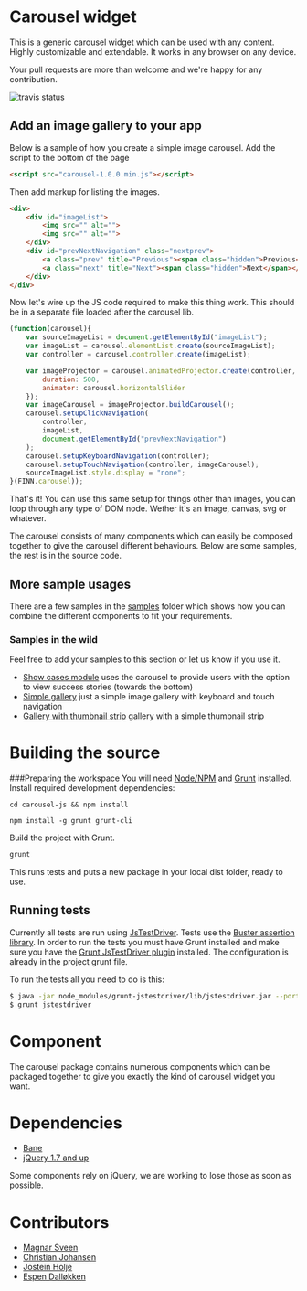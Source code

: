 # Carousel widget

This is a generic carousel widget which can be used with any content. Highly customizable and extendable.
It works in any browser on any device.

Your pull requests are more than welcome and we're happy for any contribution.

![travis status](https://api.travis-ci.org/finn-no/carousel-js.png)

## Add an image gallery to your app
Below is a sample of how you create a simple image carousel.
Add the script to the bottom of the page

```html
<script src="carousel-1.0.0.min.js"></script>
```

Then add markup for listing the images.

```html
<div>
    <div id="imageList">
        <img src="" alt="">
        <img src="" alt="">
    </div>
    <div id="prevNextNavigation" class="nextprev">
        <a class="prev" title="Previous"><span class="hidden">Previous</span></a>
        <a class="next" title="Next"><span class="hidden">Next</span></a>
    </div>
</div>
```

Now let's wire up the JS code required to make this thing work. This should be in a separate file loaded after the carousel lib.

```js
(function(carousel){
    var sourceImageList = document.getElementById("imageList");
    var imageList = carousel.elementList.create(sourceImageList);
    var controller = carousel.controller.create(imageList);

    var imageProjector = carousel.animatedProjector.create(controller, imageList, {
        duration: 500,
        animator: carousel.horizontalSlider
    });
    var imageCarousel = imageProjector.buildCarousel();
    carousel.setupClickNavigation(
        controller,
        imageList,
        document.getElementById("prevNextNavigation")
    );
    carousel.setupKeyboardNavigation(controller);
    carousel.setupTouchNavigation(controller, imageCarousel);
    sourceImageList.style.display = "none";
}(FINN.carousel));
```

That's it! You can use this same setup for things other than images, you can loop through any type of DOM node. Wether it's an image, canvas, svg or whatever.

The carousel consists of many components which can easily be composed together to give the carousel different behaviours. Below are some samples, the rest is in the source code.

## More sample usages

There are a few samples in the [samples](samples/) folder which shows how you can combine the different components to fit your requirements.

### Samples in the wild
Feel free to add your samples to this section or let us know if you use it.

* [Show cases module](http://www.finn.no/finn/torget/partnerinfo) uses the carousel to provide users with the option to view success stories (towards the bottom)
* [Simple gallery](http://www.finn.no/bedrift/svendsen-s-glass-service-as-1137850/album/7994) just a simple image gallery with keyboard and touch navigation
* [Gallery with thumbnail strip](http://www.finn.no/finn/car/used/viewimage?finnkode=41884971) gallery with a simple thumbnail strip

# Building the source
###Preparing the workspace
You will need [Node/NPM](http://nodejs.org/) and [Grunt](http://gruntjs.com/) installed.
Install required development dependencies:

```cd carousel-js && npm install```

```npm install -g grunt grunt-cli```

Build the project with Grunt.

```sh
grunt
```

This runs tests and puts a new package in your local dist folder, ready to use.

## Running tests

Currently all tests are run using [JsTestDriver](https://code.google.com/p/js-test-driver/). Tests use the [Buster assertion library](http://docs.busterjs.org/en/latest/modules/buster-assertions/).
In order to run the tests you must have Grunt installed and make sure you have the [Grunt JsTestDriver plugin](https://github.com/rickyclegg/grunt-jstestdriver) installed. The configuration is already in the project grunt file.

To run the tests all you need to do is this:

```sh
$ java -jar node_modules/grunt-jstestdriver/lib/jstestdriver.jar --port 5555
$ grunt jstestdriver
```

# Component

The carousel package contains numerous components which can be packaged together to give you exactly the kind of carousel widget you want.

# Dependencies

* [Bane](https://github.com/busterjs/bane/blob/master/lib/bane.js)
* [jQuery 1.7 and up](http://jquery.com)

Some components rely on jQuery, we are working to lose those as soon as possible.

# Contributors

* [Magnar Sveen](https://github.com/magnars)
* [Christian Johansen](https://github.com/cjohansen)
* [Jostein Holje](https://github.com/jstnhlj)
* [Espen Dall&oslash;kken](https://github.com/leftieFriele)
